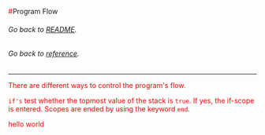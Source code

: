 #<a id="top"/>Program Flow
###### Go back to [README](../../README.md).
###### Go back to [reference](../reference.md).

---

There are different ways to control the program's flow.

`if's` test whether the topmost value of the stack is `true`. If yes, the if-scope is entered. 
Scopes are ended by using the keyword `end`.

<style>p{color:red;}</style>
<p>hello world</p>
